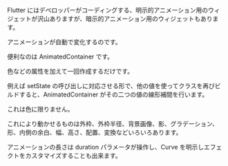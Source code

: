 Flutter にはデベロッパーがコーディングする、明示的アニメーション用のウィジェットが沢山ありますが、暗示的アニメーション用のウィジェットもあります。

アニメーションが自動で変化するのです。

便利なのは AnimatedContainer です。

色などの属性を加えて一回作成するだけです。

例えば setState の呼び出しに対応させる形で、他の値を使ってクラスを再びビルドすると、AnimatedContainer がその二つの値の線形補間を行います。

これは色に限りません。

これにより動かせるものは外枠、外枠半径、背景画像、影、グラデーション、形、内側の余白、幅、高さ、配置、変換などいろいろあります。

アニメーションの長さは duration パラメータが操作し、Curve を明示しエフェクトをカスタマイズすることも出来ます。
